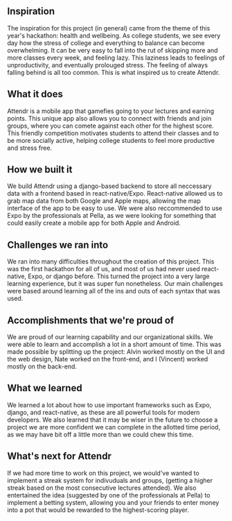 ## Inspiration
The inspiration for this project (in general) came from the theme of this year's hackathon: health and wellbeing. As college students, we see every day how the stress of college and everything to balance can become overwhelming. It can be very easy to fall into the rut of skipping more and more classes every week, and feeling lazy. This laziness leads to feelings of unproductivity, and eventually prolouged stress. The feeling of always falling behind is all too common. This is what inspired us to create Attendr.

## What it does
Attendr is a mobile app that gamefies going to your lectures and earning points. This unique app also allows you to connect with friends and join groups, where you can comete against each other for the highest score. This friendly competition motivates students to attend their classes and to be more socially active, helping college students to feel more productive and stress free.

## How we built it
We build Attendr using a django-based backend to store all neccessary data with a frontend based in react-native/Expo. React-native allowed us to grab map data from both Google and Apple maps, allowing the map interface of the app to be easy to use. We were also reccommended to use Expo by the professionals at Pella, as we were looking for something that could easily create a mobile app for both Apple and Android.

## Challenges we ran into
We ran into many difficulties throughout the creation of this project. This was the first hackathon for all of us, and most of us had never used react-native, Expo, or django before. This turned the project into a very large learning experience, but it was super fun nonetheless. Our main challenges were based around learning all of the ins and outs of each syntax that was used.

## Accomplishments that we're proud of
We are proud of our learning capability and our organizational skills. We were able to learn and accomplish a lot in a short amount of time. This was made possible by splitting up the project: Alvin worked mostly on the UI and the web design, Nate worked on the front-end, and I (Vincent) worked mostly on the back-end. 

## What we learned
We learned a lot about how to use important frameworks such as Expo, django, and react-native, as these are all powerful tools for modern developers. We also learned that it may be wiser in the future to choose a project we are more confident we can complete in the allotted time period, as we may have bit off a little more than we could chew this time. 

## What's next for Attendr
If we had more time to work on this project, we would've wanted to implement a streak system for indivuduals and groups, (getting a higher streak based on the most consecutive lectures attended). We also entertained the idea (suggested by one of the professionals at Pella) to implement a betting system, allowing you and your friends to enter money into a pot that would be rewarded to the highest-scoring player.
